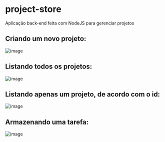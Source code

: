 # project-store
Aplicação back-end feita com NodeJS para gerenciar projetos
## Criando um novo projeto:
![image](https://user-images.githubusercontent.com/55156476/73608594-aa74f980-45a3-11ea-868e-c7114785ce83.png)
## Listando todos os projetos:
![image](https://user-images.githubusercontent.com/55156476/73608671-a09fc600-45a4-11ea-888a-7bd098dd43b2.png)
## Listando apenas um projeto, de acordo com o id:
![image](https://user-images.githubusercontent.com/55156476/73608650-620a0b80-45a4-11ea-859e-03a86f318594.png)
## Armazenando uma tarefa:
![image](https://user-images.githubusercontent.com/55156476/73608749-5408ba80-45a5-11ea-9b54-c72783bcc415.png)
